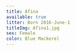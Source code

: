 ```yaml
---
title: Afina
available: true
litter: Born 2016-June-1
titleImg: Afina1.jpg
sex: Female
color: Blue Mackerel
---
```


